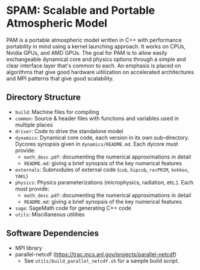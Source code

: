 # SPAM: Scalable and Portable Atmospheric Model

PAM is a portable atmospheric model written in C++ with performance portability in mind using a kernel launching approach. It works on CPUs, Nvidia GPUs, and AMD GPUs. The goal for PAM is to allow easily exchangeable dynamical core and physics options through a simple and clear interface layer that's common to each. An emphasis is placed on algorithms that give good hardware uitilization on accelerated architectures and MPI patterns that give good scalability.

## Directory Structure

* `build`: Machine files for compiling
* `common`: Source & header files with functions and variables used in multiple places
* `driver`: Code to drive the standalone model
* `dynamics`: Dynamical core code, each version in its own sub-directory. Dycores synopsis given in `dynamics/README.md`. Each dycore must provide:
  * `math_desc.pdf`: documenting the numerical approximations in detail
  * `README.md`: giving a brief synopsis of the key numerical features
* `externals`: Submodules of external code (`cub`, `hipcub`, `rocPRIM`, `kokkos`, `YAKL`)
* `physics`: Physics parameterizations (microphysics, radiation, etc.). Each must provide:
  * `math_desc.pdf`: documenting the numerical approximations in detail
  * `README.md`: giving a brief synopsis of the key numerical features
* `sage`: SageMath code for generating C++ code
* `utils`: Miscillaneous utilities

## Software Dependencies
* MPI library
* parallel-netcdf (https://trac.mcs.anl.gov/projects/parallel-netcdf)
  * See `utils/build_parallel_netcdf.sh` for a sample build script.
